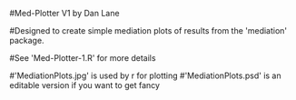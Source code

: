 #Med-Plotter V1 by Dan Lane

#Designed to create simple mediation plots of results from the 'mediation' package.

#See 'Med-Plotter-1.R' for more details

#'MediationPlots.jpg' is used by r for plotting
#'MediationPlots.psd' is an editable version if you want to get fancy
